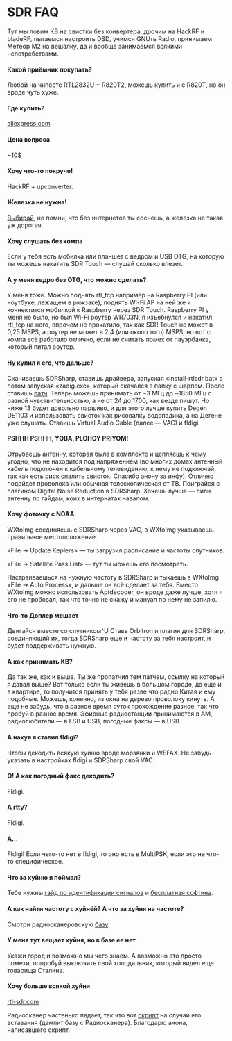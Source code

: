 # SDR FAQ

Тут мы ловим КВ на свистки без конвертера, дрочим на HackRF и bladeRF, пытаемся настроить DSD, учимся GNUть Radio, принимаем Метеор М2 на вешалку, да и вообще занимаемся всякими непотребствами.
 
#### Какой приёмник покупать?
Любой на чипсете RTL2832U + R820T2, можешь купить и с R820T, но он вроде чуть хуже.
 
#### Где купить?
[aliexpress.com](http://www.aliexpress.com/wholesale?catId=0&SearchText=sdr+rtl2832u+r820t2)
 
#### Цена вопроса
~10$
 
#### Хочу что-то покруче!
HackRF + upconverter.
 
#### Железка не нужна!
[Выбирай](http://websdr.org), но помни, что без интернетов ты соснешь, а железка не такая уж дорогая.
 
#### Хочу слушать без компа
Если у тебя есть мобилка или планшет с ведром и USB OTG, на которую ты можешь накатить SDR Touch — слушай сколько влезет.
 
#### А у меня ведро без OTG, что можно сделать?
У меня тоже.
Можно поднять rtl_tcp например на Raspberry PI (или ноутбуке, лежащем в рюкзаке), поднять Wi-Fi AP на ней же и коннектится мобилкой к Raspberry через SDR Touch. Raspberry PI у меня не было, но был Wi-Fi роутер WR703N, я изъебнулся и накатил rtl_tcp на него, впрочем не прокатило, так как SDR Touch не может в 0,25 MSPS, а роутер не может в 2,4 (или около того) MSPS, но вот с компа всё работало отлично, если не считать помех от пауэрбанка, который питал роутер.
 
#### Ну купил я его, что дальше?
Скачиваешь SDRSharp, ставишь драйвера, запуская «install-rtlsdr.bat» а потом запуская «zadig.exe», который скачался в папку с шарпом. После ставишь [патч](http://www.rtl-sdr.com/new-experimental-r820t-rtl-sdr-driver-tunes-13-mhz-lower/). Теперь можешь принимать от ~3 МГц до ~1850 МГц с разной чувствительностью, а не от 24 до 1700, как везде пишут. Но ниже 13 будет довольно паршиво, и для этого лучше купить Degen DE1103 и использовать свисток как рисовалку водопадика, а на Дегене уже слушать.
Ставишь Virtual Audio Cable (далее — VAC) и fldigi.
 
#### PSHHH PSHHH, YOBA, PLOHOY PRIYOM!
Отрубаешь антенну, которая была в комплекте и цепляешь к чему угодно, что не находится под напряжением (во многих домах антенный кабель подключен к кабельному телевидению, к нему не подключай, так как есть риск спалить свисток. Спасибо анону за инфу). Отлично подойдет проволока или обычная телескопическая от ТВ. Поиграйся с плагином Digital Noise Reduction в SDRSharp. Хочешь лучше — пили антенну по гайдам, коих в интернатах навалом.
 
#### Хочу фоточку с NOAA
WXtoImg соединяешь с SDRSharp через VAC, в WXtoImg указываешь правильное местоположение.

«File → Update Keplers» — ты загрузил расписание и частоты спутников.

«File → Satellite Pass List» — тут ты можешь его посмотреть.

Настраиваешься на нужную частоту в SDRSharp и тыкаешь в WXtoImg «File → Auto Process», и дальше он всё сделает за тебя. Вместо WXtoImg можно использовать Aptdecoder, он вроде даже лучше, хотя я его не пробовал, так что точно не скажу и мануал по нему не запилю.
 
#### Что-то Доплер мешает
Двигайся вместе со спутником^U
Ставь Оrbitron и плагин для SDRSharp, соединяющий их, тогда SDRSharp еще и частоту за тебя настроит, и будет поддерживать нужную.
 
#### А как принимать КВ?
Да так же, как и выше. Ты же пропатчил тем патчем, ссылку на который я давал выше? Вот только если ты живешь в большом городе, да еще и в квартире, то получится принять у тебя разве что радио Китая и ему подобные. Можешь, конечно, из окна на дерево проволоку кинуть. А еще не забудь, что в разное время суток прохождение разное, так что пробуй в разное время. Эфирные радиостанции принимаются в AM, радиолюбители — в LSB и USB, погодные факсы — в USB.
 
#### А нахуя я ставил fldigi?
Чтобы декодить всякую хуйню вроде морзянки и WEFAX. Не забудь указать в настройках fldigi  и SDRSharp свой VAC.
 
#### О! А как погодный факс декодить?
Fldigi.
 
#### А rtty?
Fldigi.
 
#### А…
Fldigi! Если чего-то нет в fldigi, то оно есть в MultiPSK, если это не что-то специфическое.
 
#### Что за хуйню я поймал?
Тебе нужны [гайд по идентификации сигналов](http://www.sigidwiki.com/wiki/Signal_Identification_Guide) и [бесплатная софтина](http://www.rtl-sdr.com/artemis-free-signal-identification-software/).
 
#### А как найти частоту c хуйнёй? А что за хуйня на частоте?
Смотри радиосканеровскую [базу](http://radioscanner.ru/base).

#### У меня тут вещает хуйня, но в базе ее нет
Укажи город и возможно мы чего знаем. А возможно это просто помехи, попробуй выключить свой холодильник, который видел еще товарища Сталина.
  
#### Хочу больше всякой хуйни
[rtl-sdr.com](http://rtl-sdr.com)

Радиосканер частенько падает, так что вот [скрипт](http://pastebin.com/mDF1gWru) на случай его вставания (дампит базу с Радиосканера). Благодарю анона, написавшего скрипт.